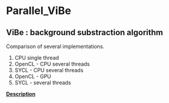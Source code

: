 # Parallel_ViBe
## ViBe : background substraction algorithm
Comparison of several implementations.
1. CPU single thread
2. OpenCL - CPU several threads
3. SYCL - CPU several threads
4. OpenCL - GPU
5. SYCL - several threads


__[Description](www.pzins.github.io)__

